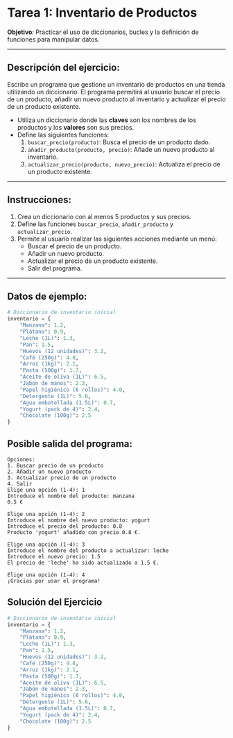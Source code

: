 # Tarea 1: Inventario de Productos
**Objetivo**: Practicar el uso de diccionarios, bucles y la definición de funciones para manipular datos.

---

## **Descripción del ejercicio**:
Escribe un programa que gestione un inventario de productos en una tienda utilizando un diccionario. El programa permitirá al usuario buscar el precio de un producto, añadir un nuevo producto al inventario y actualizar el precio de un producto existente.

- Utiliza un diccionario donde las **claves** son los nombres de los productos y los **valores** son sus precios.
- Define las siguientes funciones:
  1. `buscar_precio(producto)`: Busca el precio de un producto dado.
  2. `añadir_producto(producto, precio)`: Añade un nuevo producto al inventario.
  3. `actualizar_precio(producto, nuevo_precio)`: Actualiza el precio de un producto existente.

---

## **Instrucciones**:
1. Crea un diccionario con al menos 5 productos y sus precios.
2. Define las funciones `buscar_precio`, `añadir_producto` y `actualizar_precio`.
3. Permite al usuario realizar las siguientes acciones mediante un menú:
   - Buscar el precio de un producto.
   - Añadir un nuevo producto.
   - Actualizar el precio de un producto existente.
   - Salir del programa.

---

## **Datos de ejemplo**:

```python
# Diccionario de inventario inicial
inventario = {
    "Manzana": 1.2,
    "Plátano": 0.9,
    "Leche (1L)": 1.3,
    "Pan": 1.5,
    "Huevos (12 unidades)": 3.2,
    "Café (250g)": 4.8,
    "Arroz (1kg)": 2.1,
    "Pasta (500g)": 1.7,
    "Aceite de oliva (1L)": 6.5,
    "Jabón de manos": 2.3,
    "Papel higiénico (6 rollos)": 4.0,
    "Detergente (1L)": 5.6,
    "Agua embotellada (1.5L)": 0.7,
    "Yogurt (pack de 4)": 2.4,
    "Chocolate (100g)": 2.5
}

```

## **Posible salida del programa**:
```
Opciones:
1. Buscar precio de un producto
2. Añadir un nuevo producto
3. Actualizar precio de un producto
4. Salir
Elige una opción (1-4): 1
Introduce el nombre del producto: manzana
0.5 €

Elige una opción (1-4): 2
Introduce el nombre del nuevo producto: yogurt
Introduce el precio del producto: 0.8
Producto 'yogurt' añadido con precio 0.8 €.

Elige una opción (1-4): 3
Introduce el nombre del producto a actualizar: leche
Introduce el nuevo precio: 1.5
El precio de 'leche' ha sido actualizado a 1.5 €.

Elige una opción (1-4): 4
¡Gracias por usar el programa!
```

## Solución del Ejercicio

```python
# Diccionario de inventario inicial
inventario = {
    "Manzana": 1.2,
    "Plátano": 0.9,
    "Leche (1L)": 1.3,
    "Pan": 1.5,
    "Huevos (12 unidades)": 3.2,
    "Café (250g)": 4.8,
    "Arroz (1kg)": 2.1,
    "Pasta (500g)": 1.7,
    "Aceite de oliva (1L)": 6.5,
    "Jabón de manos": 2.3,
    "Papel higiénico (6 rollos)": 4.0,
    "Detergente (1L)": 5.6,
    "Agua embotellada (1.5L)": 0.7,
    "Yogurt (pack de 4)": 2.4,
    "Chocolate (100g)": 2.5
}

```